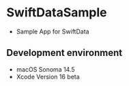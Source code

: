 # SwiftDataSample
- Sample App for SwiftData

## Development environment
- macOS Sonoma 14.5
- Xcode Version 16 beta
